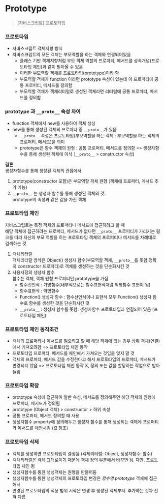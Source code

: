 Prototype
=====

> [자바스크립트] 프로토타입
  
### 프로토타입
- 자바스크립트 객체지향 방식
- 자바스크립트의 모든 객체는 부모역할을 하는 객체와 연결되어있음
  - 클래스 기반 객체지향처럼 부모 객체 역할의 프로퍼티, 메서드를 상속개념(프로토타입 체인)과 같이 받아올 수 있음
  - 이러한 부모역할 객체를 프로토타입(prototype)이라 함
  - 부모역할 객체가 function 이라면 prototype 속성이 있는데 이 프로퍼티에 공통 프로퍼티, 메서드를 정의함
  - 부모역할 객체가 객체리터럴로 생성된 객체라면 리터럴에 공통 프로퍼티, 메서드를 정의함
  
### prototype 과 `__proto__` 속성 차이
- function 객체에서 new를 사용하여 객체 생성
- new를 통해 생성된 객체의 프로퍼티 중 `__proto__`가 있음
  - `__proto__` 속성은 프로토타입(부모역할을 하는 객체 : 부모역할을 하는 객체의 프로퍼티, 메서드)을 의미
  - prototype은 함수 객체의 원형 : 공통 프로퍼티, 메서드를 정의함
    => 생성자함수를 통해 생성된 객체에 이식 (`__proto__` > constructor 속성)

**결론**  
생성자함수를 통해 생성된 객체의 관점에서  
1. prototype(constructor 포함)은 부모역할 객체 원형 (객체에 프로퍼티, 메서드 추가 가능)
2. `__proto__` 는 생성자 함수를 통해 생성된 객체의 것.  
    prototype의 속성과 같은 값을 가진 객체
    
### 프로토타입 체인
  자바스크립트는 특정 객체의 프로퍼티나 메서드에 접근하려고 할 때  
  해당 객체에 접근하려는 프로퍼티, 메서드가 없다면 `__proto__` 프로퍼티가 가리키는 링크를 따라 자신의 부모 역할을 하는 프로토타입 객체의 프로퍼티나 메서드를 차례대로 검색하는 것
    
1. 객체리터럴  
객체리터럴 방식은 Object() 생성자 함수(부모역할 객체, `__proto__`를 뜻함,정확히 constructor 프로퍼티)로 객체를 생성하는 것을 단순화시킨 것
2. 사용자정의 생성자 함수  
함수는 객체, 객체 원형 프로퍼티인 prototype을 가짐
    - 함수선언식 : 기명함수(내부적으로는 함수표현식처럼 익명함수 표현이 됨)
    - 함수표현식 : 익명함수
    - Function() 생성자 함수 : 함수선언식이나 표현식 모두 Function() 생성자 함수로 함수를 생성한 것을 단순화시킨 것
    - `__proto__` : 생성자 함수를 뜻함. 생성자함수 프로토타입과 연결되어 있음 (프로토타입 체인)
    
### 프로토타입 체인 동작조건
  - 객체의 프로퍼티나 메서드를 읽으려고 할 때 해당 객체에 없는 경우 상위 객체(연결)에서 가져오려함
      => 프로토타입 체인 동작
  - 프로토타입 프로퍼티, 메서드를 체인해서 가져오는 것입을 잊지 말 것
  - 객체의 프로퍼티, 메서드 값을 수정한다고 해서 프로토타입의 프로퍼티, 메서드가 변경되지 않음
      => 프로토타입 체인 동작 X, 정의 또는 값을 할당하는 작업으로 받아들임
  
### 프로토타입 확장
  - prototype 속성에 접근하여 일반 속성, 메서드를 정의해주면 해당 객체의 원형에 프로퍼티, 메서드가 정의됨
  - prototype (Object 객체) > constructor > 하위 속성
  - 공통 프로퍼티, 메서드 정의할 때 사용
  - 생성자함수 property에 정의해두고 생성자 함수를 통해 생성되는 객체에 프로퍼티와 메서드를 체인시킴 (값 참조)
  
### 프로토타입 삭제
  - 객체를 생성하면 프로토타입이 결정됨 (객체리터럴: Object, 생성자함수: 함수)
  - 객체리터럴은 객체 그대로이기 때문에 객체 정의 부분에서 바꾸면 됨. 다만, 프로토타입 체인 됨
  - 생성자함수를 통한 생성객체는 원형을 만들어둠
  - 생성자함수를 통한 생성객체의 프로토타입 변경은 *함수명.prototype* 객체에 접근해서
  - 변경된 프로토타입의 적용 범위 시작은 변경 후 생성된 객체부터. 추가하는 것과 전혀 다름
  
